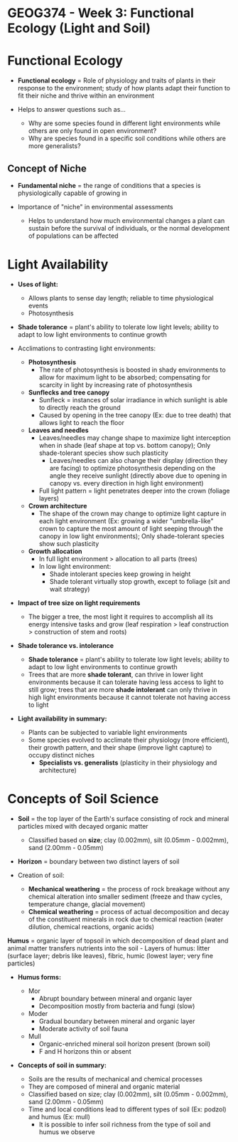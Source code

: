 # GEOG374 - Week 3: Functional Ecology (Light and Soil)

# Functional Ecology
- **Functional ecology** = Role of physiology and traits of plants in their response to the environment; study of how plants adapt their function to fit their niche and thrive within an environment

- Helps to answer questions such as...
    - Why are some species found in different light environments while others are only found in open environment?
    - Why are species found in a specific soil conditions while others are more generalists?

## Concept of Niche
- **Fundamental niche** = the range of conditions that a species is physiologically capable of growing in

- Importance of "niche" in environmental assessments
    - Helps to understand how much environmental changes a plant can sustain before the survival of individuals, or the normal development of populations can be affected

# Light Availability
- **Uses of light:**
    - Allows plants to sense day length; reliable to time physiological events
    - Photosynthesis

- **Shade tolerance** = plant's ability to tolerate low light levels; ability to adapt to low light environments to continue growth

- Acclimations to contrasting light environments:
    - **Photosynthesis**
        - The rate of photosynthesis is boosted in shady environments to allow for maximum light to be absorbed; compensating for scarcity in light by increasing rate of photosynthesis 
    - **Sunflecks and tree canopy**
        - Sunfleck = instances of solar irradiance in which sunlight is able to directly reach the ground
        - Caused by opening in the tree canopy (Ex: due to tree death) that allows light to reach the floor
    - **Leaves and needles**
        - Leaves/needles may change shape to maximize light interception when in shade (leaf shape at top vs. bottom canopy); Only shade-tolerant species show such plasticity
            - Leaves/needles can also change their display (direction they are facing) to optimize photosynthesis depending on the angle they receive sunlight (directly above due to opening in canopy vs. every direction in high light environment)
        - Full light pattern = light penetrates deeper into the crown (foliage layers)
    - **Crown architecture**
        - The shape of the crown may change to optimize light capture in each light environment (Ex: growing a wider "umbrella-like" crown to capture the most amount of light seeping through the canopy in low light environments); Only shade-tolerant species show such plasticity
    - **Growth allocation**
        - In full light environment > allocation to all parts (trees)
        - In low light environment:
            - Shade intolerant species keep growing in height
            - Shade tolerant virtually stop growth, except to foliage (sit and wait strategy)

- **Impact of tree size on light requirements**
    - The bigger a tree, the most light it requires to accomplish all its energy intensive tasks and grow (leaf respiration > leaf construction > construction of stem and roots)

- **Shade tolerance vs. intolerance**
    - **Shade tolerance** = plant's ability to tolerate low light levels; ability to adapt to low light environments to continue growth
    - Trees that are more **shade tolerant**, can thrive in lower light environments because it can tolerate having less access to light to still grow; trees that are more **shade intolerant** can only thrive in high light environments because it cannot tolerate not having access to light

- **Light availability in summary:**
    - Plants can be subjected to variable light environments
    - Some species evolved to acclimate their physiology (more efficient), their growth pattern, and their shape (improve light capture) to occupy distinct niches
        - **Specialists vs. generalists** (plasticity in their physiology and architecture) 

# Concepts of Soil Science
- **Soil** = the top layer of the Earth's surface consisting of rock and mineral particles mixed with decayed organic matter
    - Classified based on **size**; clay (0.002mm), silt (0.05mm - 0.002mm), sand (2.00mm - 0.05mm)

- **Horizon** = boundary between two distinct layers of soil

- Creation of soil:
    - **Mechanical weathering** = the process of rock breakage without any chemical alteration into smaller sediment (freeze and thaw cycles, temperature change, glacial movement)
    - **Chemical weathering** = process of actual decomposition and decay of the constituent minerals in rock due to chemical reaction (water dilution, chemical reactions, organic acids)

**Humus** = organic layer of topsoil in which decomposition of dead plant and animal matter transfers nutrients into the soil
    - Layers of humus: litter (surface layer; debris like leaves), fibric, humic (lowest layer; very fine particles)

- **Humus forms:**
    - Mor
        - Abrupt boundary between mineral and organic layer
        - Decomposition mostly from bacteria and fungi (slow)
    - Moder
        - Gradual boundary between mineral and organic layer
        - Moderate activity of soil fauna
    - Mull
        - Organic-enriched mineral soil horizon present (brown soil)
        - F and H horizons thin or absent

- **Concepts of soil in summary:**
    - Soils are the results of mechanical and chemical processes
    - They are composed of mineral and organic material
    - Classified based on size; clay (0.002mm), silt (0.05mm - 0.002mm), sand (2.00mm - 0.05mm)
    - Time and local conditions lead to different types of soil (Ex: podzol) and humus (Ex: mull)
        - It is possible to infer soil richness from the type of soil and humus we observe